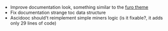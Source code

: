 * Improve documentation look, something similar to the [furo theme](https://github.com/pradyunsg/furo)
* Fix documentation strange toc data structure
* Ascidooc should't reimplement simple miners logic (is it fixable?, it adds only 29 lines of code)
